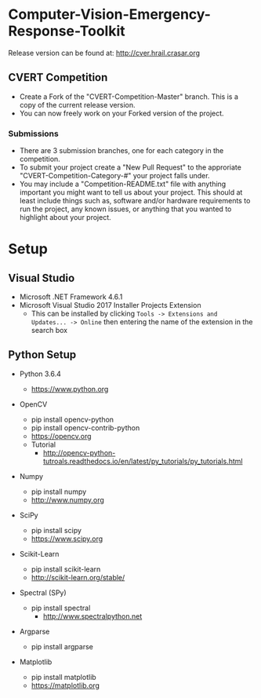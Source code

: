 # Computer-Vision-Emergency-Response-Toolkit

Release version can be found at: http://cver.hrail.crasar.org

## CVERT Competition
* Create a Fork of the "CVERT-Competition-Master" branch. This is a copy of the current release version.
* You can now freely work on your Forked version of the project.

### Submissions
* There are 3 submission branches, one for each category in the competition.
* To submit your project create a "New Pull Request" to the approriate "CVERT-Competition-Category-#" your project falls under. 
* You may include a "Competition-README.txt" file with anything important you might want to tell us about your project. This should at least include things such as, software and/or hardware requirements to run the project, any known issues, or anything that you wanted to highlight about your project.


# Setup

## Visual Studio
* Microsoft .NET Framework 4.6.1
* Microsoft Visual Studio 2017 Installer Projects Extension
  * This can be installed by clicking ```Tools -> Extensions and Updates... -> Online``` then entering the name of the extension in the search box
  

## Python Setup
* Python 3.6.4
  * https://www.python.org
  
* OpenCV
  * pip install opencv-python
  * pip install opencv-contrib-python
  * https://opencv.org
  * Tutorial
    * http://opencv-python-tutroals.readthedocs.io/en/latest/py_tutorials/py_tutorials.html
* Numpy
  * pip install numpy
  * http://www.numpy.org
* SciPy
  * pip install scipy
  * https://www.scipy.org
* Scikit-Learn
  * pip install scikit-learn
  * http://scikit-learn.org/stable/
* Spectral (SPy)
  * pip install spectral
    * http://www.spectralpython.net
* Argparse
  * pip install argparse
* Matplotlib
  * pip install matplotlib
  * https://matplotlib.org

